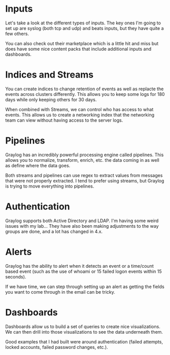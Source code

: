 # Inputs
Let's take a look at the different types of inputs. The key ones I'm going to set up are syslog (both tcp and udp) and beats inputs, but they have quite a few others.

You can also check out their marketplace which is a little hit and miss but does have some nice content packs that include additional inputs and dashboards.

# Indices and Streams
You can create indices to change retention of events as well as replacte the events across clusters differently. This allows you to keep some logs for 180 days while only keeping others for 30 days.

When combined with Streams, we can control who has access to what events. This allows us to create a networking index that the networking team can view without having access to the server logs.

# Pipelines
Graylog has an incredibly powerful processing engine called pipelines. This allows you to normalize, transform, enrich, etc. the data coming in as well as define where the data goes.

Both streams and pipelines can use regex to extract values from messages that were not properly extracted. I tend to prefer using streams, but Graylog is trying to move everything into pipelines.

# Authentication
Graylog supports both Active Directory and LDAP. I'm having some weird issues with my lab... They have also been making adjustments to the way groups are done, and a lot has changed in 4.x.

# Alerts
Graylog has the ability to alert when it detects an event or a time/count based event (such as the use of whoami or 15 failed logon events within 15 seconds).

If we have time, we can step through setting up an alert as getting the fields you want to come through in the email can be tricky.

# Dashboards
Dashboards allow us to build a set of queries to create nice visualizations. We can then drill into those visualizations to see the data underneath them.

Good examples that I had built were around authentication (failed attempts, locked accounts, failed password changes, etc.).